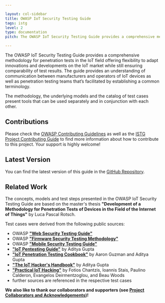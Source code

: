 ```yaml
---

layout: col-sidebar
title: OWASP IoT Security Testing Guide
tags: istg
level: 2
type: documentation
pitch: The OWASP IoT Security Testing Guide provides a comprehensive methodology for penetration tests in the IoT field.

---
```


The OWASP IoT Security Testing Guide provides a comprehensive methodology for penetration tests in the IoT field offering flexibility to adapt innovations and developments on the IoT market while still ensuring comparability of test results. The guide provides an understanding of communication between manufacturers and operators of IoT devices as well as penetration testing teams that’s facilitated by establishing a common terminology. 

The methodology, the underlying models and the catalog of test cases present tools that can be used separately and in conjunction with each other.



## Contributions

Please check the [OWASP Contributing Guidelines][owasp_contributing] as well as the [ISTG Project Contributing Guide][istg_contributing] to find more information about how to contribute to this project. Your support is highly welcome!



## Latest Version

You can find the latest version of this guide in the [GitHub Repository][istg_github].



## Related Work

The concepts, models and test steps presented in the OWASP IoT Security Testing Guide are based on the master's thesis **"Development of a Methodology for Penetration Tests of Devices in the Field of the Internet of Things"** by Luca Pascal Rotsch.



Test cases were derived from the following public sources:

* OWASP [**"Web Security Testing Guide"**][owasp_wstg]
* OWASP [**"Firmware Security Testing Methodology"**][owasp_fstm]
* OWASP [**"Mobile Security Testing Guide"**][owasp_mstg]
* [**"IoT Pentesting Guide"**][iot_pentesting_guide] by Aditya Gupta
* [**"IoT Penetration Testing Cookbook"**][iot_penetration_testing_cookbook] by Aaron Guzman and Aditya Gupta
* [**"The IoT Hacker's Handbook"**][iot_hackers_handbook] by Aditya Gupta
* [**"Practical IoT Hacking"**][practical_iot_hacking] by Fotios Chantzis, Ioannis Stais, Paulino Calderon, Evangelos Deirmentzoglou, and Beau Woods
* further sources are referenced in the respective test cases



**We also like to thank our collaborators and supporters (see [Project Collaborators and Acknowledgements][istg_acknowledgements])!**



[owasp_coc]: https://owasp.org/www-policy/operational/code-of-conduct
[owasp_contributing]: https://owasp.org/www-project-iot-security-testing-guide/CONTRIBUTING.md
[owasp_slack]: https://owasp.org/slack/invite
[istg_github]: https://github.com/OWASP/owasp-istg
[istg_contributing]: https://owasp.org/www-project-iot-security-testing-guide/#div-contributing
[istg_acknowledgements]: https://owasp.org/www-project-iot-security-testing-guide/#div-acknowledgements
[istg_slack]: https://owasp.slack.com/archives/C05QA92T1JP
[cc-by-sa]: http://creativecommons.org/licenses/by-sa/4.0/
[cc-by-sa-image]: https://licensebuttons.net/l/by-sa/4.0/88x31.png
[cc-by-sa-shield]: https://img.shields.io/badge/License-CC%20BY--SA%204.0-lightgrey.svg
[owasp_wstg]: https://owasp.org/www-project-web-security-testing-guide/	"OWASP Web Security Testing Guide"
[owasp_fstm]: https://github.com/scriptingxss/owasp-fstm	"OWASP Firmware Security Testing Methodology"
[owasp_mstg]: https://owasp.org/www-project-mobile-security-testing-guide/	"OWASP Mobile Security Testing Guide"
[iot_pentesting_guide]: https://www.iotpentestingguide.com	"IoT Pentesting Guide"
[iot_penetration_testing_cookbook]: https://www.packtpub.com/product/iot-penetration-testing-cookbook/9781787280571	"IoT Penetration Testing Cookbook"
[iot_hackers_handbook]: https://link.springer.com/book/10.1007/978-1-4842-4300-8	"The IoT Hacker's Handbook"
[practical_iot_hacking]: https://nostarch.com/practical-iot-hacking	"Practical IoT Hacking"
